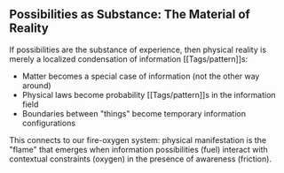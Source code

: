 ## Possibilities as Substance: The Material of Reality

If possibilities are the substance of experience, then physical reality is merely a localized condensation of information [[Tags/pattern]]s:

- Matter becomes a special case of information (not the other way around)
- Physical laws become probability [[Tags/pattern]]s in the information field
- Boundaries between "things" become temporary information configurations

This connects to our fire-oxygen system: physical manifestation is the "flame" that emerges when information possibilities (fuel) interact with contextual constraints (oxygen) in the presence of awareness (friction).